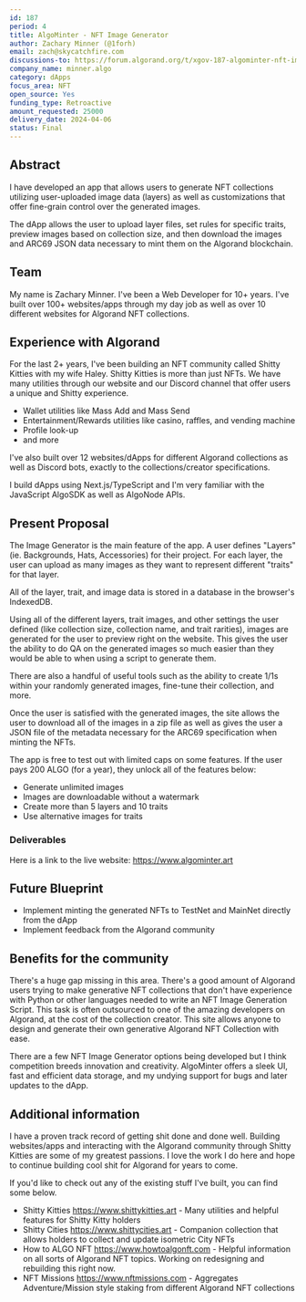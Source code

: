 ```yaml
---
id: 187
period: 4
title: AlgoMinter - NFT Image Generator
author: Zachary Minner (@1forh)
email: zach@skycatchfire.com
discussions-to: https://forum.algorand.org/t/xgov-187-algominter-nft-image-generator/11841
company_name: minner.algo
category: dApps
focus_area: NFT
open_source: Yes
funding_type: Retroactive
amount_requested: 25000
delivery_date: 2024-04-06
status: Final
---
```


## Abstract
I have developed an app that allows users to generate NFT collections utilizing user-uploaded image data (layers) as well as customizations that offer fine-grain control over the generated images. 

The dApp allows the user to upload layer files, set rules for specific traits, preview images based on collection size, and then download the images and ARC69 JSON data necessary to mint them on the Algorand blockchain.

## Team
My name is Zachary Minner. I've been a Web Developer for 10+ years. I've built over 100+ websites/apps through my day job as well as over 10 different websites for Algorand NFT collections.

## Experience with Algorand
For the last 2+ years, I've been building an NFT community called Shitty Kitties with my wife Haley. Shitty Kitties is more than just NFTs. We have many utilities through our website and our Discord channel that offer users a unique and Shitty experience.
- Wallet utilities like Mass Add and Mass Send
- Entertainment/Rewards utilities like casino, raffles, and vending machine
- Profile look-up 
- and more

I've also built over 12 websites/dApps for different Algorand collections as well as Discord bots, exactly to the collections/creator specifications. 

I build dApps using Next.js/TypeScript and I'm very familiar with the JavaScript AlgoSDK as well as AlgoNode APIs.

## Present Proposal

The Image Generator is the main feature of the app. A user defines "Layers" (ie. Backgrounds, Hats, Accessories) for their project. For each layer, the user can upload as many images as they want to represent different "traits" for that layer.

All of the layer, trait, and image data is stored in a database in the browser's IndexedDB.

Using all of the different layers, trait images, and other settings the user defined (like collection size, collection name, and trait rarities), images are generated for the user to preview right on the website. This gives the user the ability to do QA on the generated images so much easier than they would be able to when using a script to generate them.

There are also a handful of useful tools such as the ability to create 1/1s within your randomly generated images, fine-tune their collection, and more. 

Once the user is satisfied with the generated images, the site allows the user to download all of the images in a zip file as well as gives the user a JSON file of the metadata necessary for the ARC69 specification when minting the NFTs.

The app is free to test out with limited caps on some features. If the user pays 200 ALGO (for a year), they unlock all of the features below:

- Generate unlimited images
- Images are downloadable without a watermark
- Create more than 5 layers and 10 traits
- Use alternative images for traits

### Deliverables

Here is a link to the live website: https://www.algominter.art

## Future Blueprint
- Implement minting the generated NFTs to TestNet and MainNet directly from the dApp
- Implement feedback from the Algorand community

## Benefits for the community
There's a huge gap missing in this area. There's a good amount of Algorand users trying to make generative NFT collections that don't have experience with Python or other languages needed to write an NFT Image Generation Script.
This task is often outsourced to one of the amazing developers on Algorand, at the cost of the collection creator. This site allows anyone to design and generate their own generative Algorand NFT Collection with ease.

There are a few NFT Image Generator options being developed but I think competition breeds innovation and creativity. AlgoMinter offers a sleek UI, fast and efficient data storage, and my undying support for bugs and later updates to the dApp.

## Additional information
I have a proven track record of getting shit done and done well. Building websites/apps and interacting with the Algorand community through Shitty Kitties are some of my greatest passions. I love the work I do here and hope to continue building cool shit for Algorand for years to come.

If you'd like to check out any of the existing stuff I've built, you can find some below.

- Shitty Kitties https://www.shittykitties.art - Many utilities and helpful features for Shitty Kitty holders
- Shitty Cities https://www.shittycities.art - Companion collection that allows holders to collect and update isometric City NFTs
- How to ALGO NFT https://www.howtoalgonft.com - Helpful information on all sorts of Algorand NFT topics. Working on redesigning and rebuilding this right now.
- NFT Missions https://www.nftmissions.com - Aggregates Adventure/Mission style staking from different Algorand NFT collections
